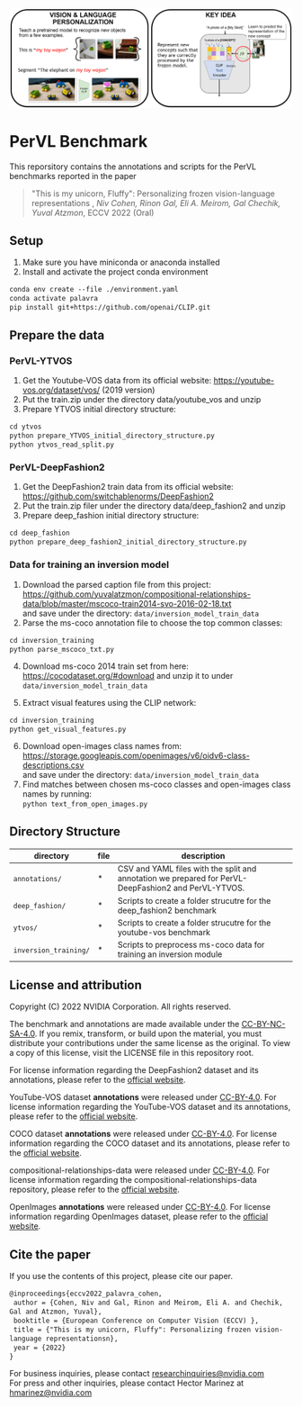 <p align="center"><img src="palavra_main_panels.png" width="600"/></p>

# PerVL Benchmark


This reporsitory contains the annotations and scripts for the PerVL benchmarks reported in the paper 

> "This is my unicorn, Fluffy": Personalizing frozen vision-language representations , *Niv Cohen, Rinon Gal, Eli A. Meirom, Gal Chechik, Yuval Atzmon*, ECCV 2022 (Oral)

## Setup
1. Make sure you have miniconda or anaconda installed
2. Install and activate the project conda environment
```
conda env create --file ./environment.yaml
conda activate palavra
pip install git+https://github.com/openai/CLIP.git
```

## Prepare the data
### PerVL-YTVOS
1. Get the Youtube-VOS data from its official website: https://youtube-vos.org/dataset/vos/ (2019 version)
2. Put the train.zip under the directory data/youtube_vos and unzip
3. Prepare YTVOS initial directory structure: 
```
cd ytvos
python prepare_YTVOS_initial_directory_structure.py
python ytvos_read_split.py
```


### PerVL-DeepFashion2
1. Get the DeepFashion2 train data from its official website: https://github.com/switchablenorms/DeepFashion2
2. Put the train.zip filer under the directory data/deep_fashion2 and unzip
3. Prepare deep_fashion initial directory structure: <br> 
```
cd deep_fashion
python prepare_deep_fashion2_initial_directory_structure.py
```

### Data for training an inversion model
1. Download the parsed caption file from this project:
<br> https://github.com/yuvalatzmon/compositional-relationships-data/blob/master/mscoco-train2014-svo-2016-02-18.txt <br>
and save under the directory:
`data/inversion_model_train_data`
2. Parse the ms-coco annotation file to choose the top common classes:
```
cd inversion_training
python parse_mscoco_txt.py
```

 
4. Download ms-coco 2014 train set from here: https://cocodataset.org/#download
and unzip it to under `data/inversion_model_train_data`

5. Extract visual features using the CLIP network: <br>
```
cd inversion_training
python get_visual_features.py
```

6. Download open-images class names from: <br>
https://storage.googleapis.com/openimages/v6/oidv6-class-descriptions.csv <br>
and save under the directory:
`data/inversion_model_train_data`
7. Find matches between chosen ms-coco classes and open-images class names by running: <br>
`python text_from_open_images.py`

## Directory Structure
directory | file | description
---|---|---
`annotations/` | * | CSV and YAML files with the split and annotation we prepared for PerVL-DeepFashion2 and PerVL-YTVOS. 
`deep_fashion/` | * | Scripts to create a folder strucutre for the deep_fashion2 benchmark
`ytvos/` | * | Scripts to create a folder strucutre for the youtube-vos benchmark
`inversion_training/` | * | Scripts to preprocess ms-coco data for training an inversion module


## License and attribution

Copyright (C) 2022 NVIDIA Corporation. All rights reserved.

The benchmark and annotations are made available under the [CC-BY-NC-SA-4.0](https://creativecommons.org/licenses/by-nc-sa/4.0/). If you remix, transform, or build upon the material, you must distribute your contributions under the same license as the original. To view a copy of this license, visit the LICENSE file in this repository root.

For license information regarding the DeepFashion2 dataset and its annotations, please refer to the [official website](https://github.com/switchablenorms/DeepFashion2).

YouTube-VOS dataset **annotations** were released under [CC-BY-4.0](https://creativecommons.org/licenses/by/4.0/). For license information regarding the YouTube-VOS dataset and its annotations, please refer to the [official website](https://youtube-vos.org).

COCO dataset **annotations** were released under [CC-BY-4.0](https://creativecommons.org/licenses/by/4.0/). For license information regarding the COCO dataset and its annotations, please refer to the [official website](https://cocodataset.org).

compositional-relationships-data were released under [CC-BY-4.0](https://creativecommons.org/licenses/by/4.0/).  For license information regarding the compositional-relationships-data repository, please refer to the [official website](https://github.com/yuvalatzmon/compositional-relationships-data).

OpenImages **annotations** were released under [CC-BY-4.0](https://creativecommons.org/licenses/by/4.0/). For license information regarding OpenImages dataset, please refer to the [official website](https://storage.googleapis.com/openimages/web/factsfigures.html). 

## Cite the paper
If you use the contents of this project, please cite our paper.

    @inproceedings{eccv2022_palavra_cohen,
     author = {Cohen, Niv and Gal, Rinon and Meirom, Eli A. and Chechik, Gal and Atzmon, Yuval},
     booktitle = {European Conference on Computer Vision (ECCV) },
     title = {"This is my unicorn, Fluffy": Personalizing frozen vision-language representationsn},
     year = {2022}
    }

For business inquiries, please contact [researchinquiries@nvidia.com](researchinquiries@nvidia.com) <br>
For press and other inquiries, please contact Hector Marinez at [hmarinez@nvidia.com](hmarinez@nvidia.com)